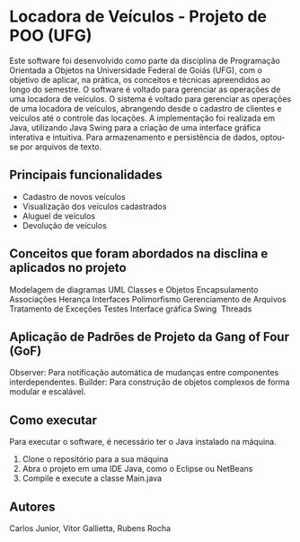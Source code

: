 # Locadora de Veículos - Projeto de POO (UFG)

Este software foi desenvolvido como parte da disciplina de Programação Orientada a Objetos na Universidade Federal de Goiás (UFG), com o objetivo de aplicar, na prática, os conceitos e técnicas apreendidos ao longo do semestre. O software é voltado para gerenciar as operações de uma locadora de veículos. 
O sistema é voltado para gerenciar as operações de uma locadora de veículos, abrangendo desde o cadastro de clientes e veículos até o controle das locações. A implementação foi realizada em Java, utilizando Java Swing para a criação de uma interface gráfica interativa e intuitiva. Para armazenamento e persistência de dados, optou-se por arquivos de texto.

## Principais funcionalidades

- Cadastro de novos veículos
- Visualização dos veículos cadastrados
- Aluguel de veículos
- Devolução de veículos

## Conceitos que foram abordados na disclina e aplicados no projeto

Modelagem de diagramas UML
Classes e Objetos
Encapsulamento
Associações
Herança
Interfaces 
Polimorfismo 
Gerenciamento de	Arquivos 
Tratamento de Exceções 
Testes
Interface gráfica Swing 
Threads

## Aplicação de Padrões de Projeto da Gang of Four (GoF)

Observer: Para notificação automática de mudanças entre componentes interdependentes.
Builder: Para construção de objetos complexos de forma modular e escalável.

## Como executar

Para executar o software, é necessário ter o Java instalado na máquina.

1. Clone o repositório para a sua máquina
2. Abra o projeto em uma IDE Java, como o Eclipse ou NetBeans
3. Compile e execute a classe Main.java

## Autores

Carlos Junior,
Vitor Gallietta,
Rubens Rocha
